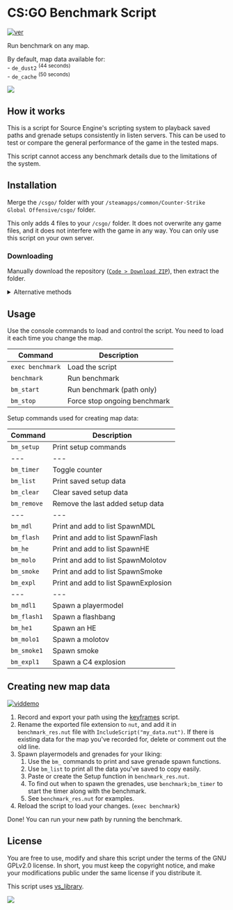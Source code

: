 # CS:GO Benchmark Script
[![ver][]](https://github.com/samisalreadytaken/csgo-benchmark)

Run benchmark on any map.

By default, map data available for:  
\- `de_dust2` <sup>(44 seconds)</sup>  
\- `de_cache` <sup>(50 seconds)</sup>  


[ver]: https://img.shields.io/badge/csgo--benchmark-v1.4.5-informational

![](../assets/image.jpg)

## How it works
This is a script for Source Engine's scripting system to playback saved paths and grenade setups consistently in listen servers. This can be used to test or compare the general performance of the game in the tested maps.

This script cannot access any benchmark details due to the limitations of the system.

## Installation
Merge the `/csgo/` folder with your `/steamapps/common/Counter-Strike Global Offensive/csgo/` folder.

This only adds 4 files to your `/csgo/` folder. It does not overwrite any game files, and it does not interfere with the game in any way. You can only use this script on your own server.

### Downloading
Manually download the repository ([`Code > Download ZIP`](https://github.com/samisalreadytaken/csgo-benchmark/archive/master.zip)), then extract the folder.

<details><summary>Alternative methods</summary>

**Method 2.**
On Windows 10 17063 or later, run the [`install_csgo-benchmark.bat`](https://raw.githubusercontent.com/samisalreadytaken/csgo-benchmark/master/install_csgo-benchmark.bat) file to automatically download the script into your game files. It can also be used to update the script.

**Method 3.**
In bash, after changing the directory below to your Steam game library directory, use the following commands to install the script into your game files.
```
cd "C:/Program Files/Steam/steamapps/common/Counter-Strike Global Offensive/" &&
curl https://codeload.github.com/samisalreadytaken/csgo-benchmark/tar.gz/master | tar -xz --strip=1 csgo-benchmark-master/csgo
```

</details>

## Usage
Use the console commands to load and control the script. You need to load it each time you change the map.

Command             | Description
------------------- | -------------------
`exec benchmark`    | Load the script
`benchmark`         | Run benchmark
`bm_start`          | Run benchmark (path only)
`bm_stop`           | Force stop ongoing benchmark

Setup commands used for creating map data:

Command             | Description
------------------- | -------------------
`bm_setup`          | Print setup commands
---                 | ---
`bm_timer`          | Toggle counter
`bm_list`           | Print saved setup data
`bm_clear`          | Clear saved setup data
`bm_remove`         | Remove the last added setup data
---                 | ---
`bm_mdl`            | Print and add to list SpawnMDL
`bm_flash`          | Print and add to list SpawnFlash
`bm_he`             | Print and add to list SpawnHE
`bm_molo`           | Print and add to list SpawnMolotov
`bm_smoke`          | Print and add to list SpawnSmoke
`bm_expl`           | Print and add to list SpawnExplosion
---                 | ---
`bm_mdl1`           | Spawn a playermodel
`bm_flash1`         | Spawn a flashbang
`bm_he1`            | Spawn an HE
`bm_molo1`          | Spawn a molotov
`bm_smoke1`         | Spawn smoke
`bm_expl1`          | Spawn a C4 explosion

## Creating new map data
[![viddemo][]](https://www.youtube.com/watch?v=i_WziPbjNjY&t=1m7s)

1. Record and export your path using the [keyframes](https://github.com/samisalreadytaken/keyframes) script.
2. Rename the exported file extension to `nut`, and add it in `benchmark_res.nut` file with `IncludeScript("my_data.nut")`. If there is existing data for the map you've recorded for, delete or comment out the old line.
3. Spawn playermodels and grenades for your liking:
   1. Use the `bm_` commands to print and save grenade spawn functions.
   2. Use `bm_list` to print all the data you've saved to copy easily.
   3. Paste or create the Setup function in `benchmark_res.nut`.
   4. To find out when to spawn the grenades, use `benchmark;bm_timer` to start the timer along with the benchmark.
   5. See `benchmark_res.nut` for examples.
4. Reload the script to load your changes. (`exec benchmark`)

Done! You can run your new path by running the benchmark.

## License
You are free to use, modify and share this script under the terms of the GNU GPLv2.0 license. In short, you must keep the copyright notice, and make your modifications public under the same license if you distribute it.

This script uses [vs_library](https://github.com/samisalreadytaken/vs_library).

[![](http://hits.dwyl.com/samisalreadytaken/csgo-benchmark.svg)](http://hits.dwyl.com/samisalreadytaken/csgo-benchmark)

[viddemo]: https://img.shields.io/badge/Video_demonstration-red?logo=youtube
